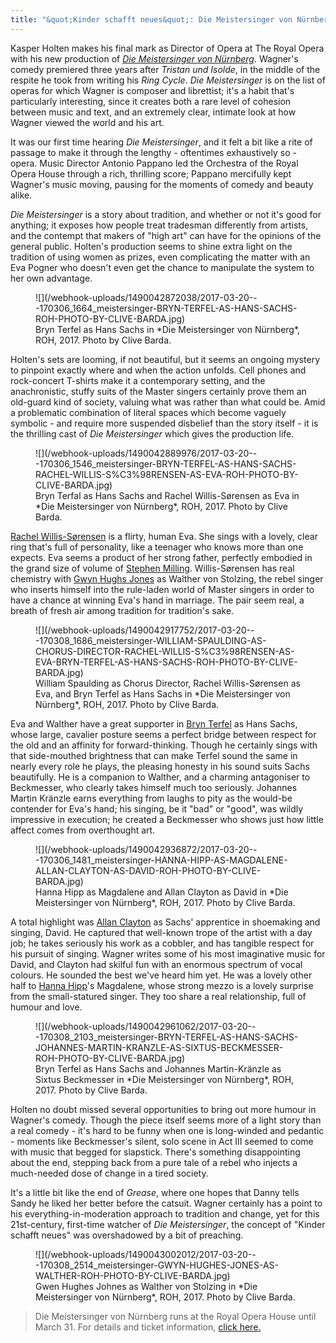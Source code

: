 ```yaml
---
title: "&quot;Kinder schafft neues&quot;: Die Meistersinger von Nürnberg"
---
```


Kasper Holten makes his final mark as Director of Opera at The Royal Opera with his new production of [*Die Meistersinger von Nürnberg*](http://www.roh.org.uk/productions/die-meistersinger-von-nurnberg-by-kasper-holten). Wagner's comedy premiered three years after *Tristan und Isolde*, in the middle of the respite he took from writing his *Ring Cycle*. *Die Meistersinger* is on the list of operas for which Wagner is composer and librettist; it's a habit that's particularly interesting, since it creates both a rare level of cohesion between music and text, and an extremely clear, intimate look at how Wagner viewed the world and his art.

It was our first time hearing *Die Meistersinger*, and it felt a bit like a rite of passage to make it through the lengthy - oftentimes exhaustively so - opera. Music Director Antonio Pappano led the Orchestra of the Royal Opera House through a rich, thrilling score; Pappano mercifully kept Wagner's music moving, pausing for the moments of comedy and beauty alike.

*Die Meistersinger* is a story about tradition, and whether or not it's good for anything; it exposes how people treat tradesman differently from artists, and the contempt that makers of "high art" can have for the opinions of the general public. Holten's production seems to shine extra light on the tradition of using women as prizes, even complicating the matter with an Eva Pogner who doesn't even get the chance to manipulate the system to her own advantage.

<figure data-type="image">![](/webhook-uploads/1490042872038/2017-03-20---170306_1664_meistersinger-BRYN-TERFEL-AS-HANS-SACHS-ROH-PHOTO-BY-CLIVE-BARDA.jpg)
<figcaption>Bryn Terfel as Hans Sachs in *Die Meistersinger von Nürnberg*, ROH, 2017. Photo by Clive Barda.</figcaption>
</figure>

Holten's sets are looming, if not beautiful, but it seems an ongoing mystery to pinpoint exactly where and when the action unfolds. Cell phones and rock-concert T-shirts make it a contemporary setting, and the anachronistic, stuffy suits of the Master singers certainly prove them an old-guard kind of society, valuing what was rather than what could be. Amid a problematic combination of literal spaces which become vaguely symbolic - and require more suspended disbelief than the story itself - it is the thrilling cast of *Die Meistersinger* which gives the production life. 

<figure data-type="image">![](/webhook-uploads/1490042889976/2017-03-20---170306_1546_meistersinger-BRYN-TERFEL-AS-HANS-SACHS-RACHEL-WILLIS-S%C3%98RENSEN-AS-EVA-ROH-PHOTO-BY-CLIVE-BARDA.jpg)
<figcaption>Bryn Terfal as Hans Sachs and Rachel Willis-Sørensen as Eva in *Die Meistersinger von Nürnberg*, ROH, 2017. Photo by Clive Barda.</figcaption>
</figure>

[Rachel Willis-Sørensen](/scene/people/rachel-willis-sorensen/) is a flirty, human Eva. She sings with a lovely, clear ring that's full of personality, like a teenager who knows more than one expects. Eva seems a product of her strong father, perfectly embodied in the grand size of volume of [Stephen Milling](/scene/people/stephen-milling/). Willis-Sørensen has real chemistry with [Gwyn Hughs Jones](/scene/people/gwyn-hughes-jones/) as Walther von Stolzing, the rebel singer who inserts himself into the rule-laden world of Master singers in order to have a chance at winning Eva's hand in marriage. The pair seem real, a breath of fresh air among tradition for tradition's sake. 

<figure data-type="image">![](/webhook-uploads/1490042917752/2017-03-20---170308_1686_meistersinger-WILLIAM-SPAULDING-AS-CHORUS-DIRECTOR-RACHEL-WILLIS-S%C3%98RENSEN-AS-EVA-BRYN-TERFEL-AS-HANS-SACHS-ROH-PHOTO-BY-CLIVE-BARDA.jpg)
<figcaption>William Spaulding as Chorus Director, Rachel Willis-Sørensen as Eva, and Bryn Terfel as Hans Sachs in *Die Meistersinger von Nürnberg*, ROH, 2017. Photo by Clive Barda.</figcaption>
</figure>

Eva and Walther have a great supporter in [Bryn Terfel](/scene/people/bryn-terfel/) as Hans Sachs, whose large, cavalier posture seems a perfect bridge between respect for the old and an affinity for forward-thinking. Though he certainly sings with that side-mouthed brightness that can make Terfel sound the same in nearly every role he plays, the pleasing honesty in his sound suits Sachs beautifully. He is a companion to Walther, and a charming antagoniser to Beckmesser, who clearly takes himself much too seriously. Johannes Martin Kränzle earns everything from laughs to pity as the would-be contender for Eva's hand; his singing, be it "bad" or "good", was wildly impressive in execution; he created a Beckmesser who shows just how little affect comes from overthought art.

<figure data-type="image">![](/webhook-uploads/1490042936872/2017-03-20---170306_1481_meistersinger-HANNA-HIPP-AS-MAGDALENE-ALLAN-CLAYTON-AS-DAVID-ROH-PHOTO-BY-CLIVE-BARDA.jpg)
<figcaption>Hanna Hipp as Magdalene and Allan Clayton as David in *Die Meistersinger von Nürnberg*, ROH, 2017. Photo by Clive Barda.</figcaption>
</figure>

A total highlight was [Allan Clayton](/scene/people/allan-clayton/) as Sachs' apprentice in shoemaking and singing, David. He captured that well-known trope of the artist with a day job; he takes seriously his work as a cobbler, and has tangible respect for his pursuit of singing. Wagner writes some of his most imaginative music for David, and Clayton had skilful fun with an enormous spectrum of vocal colours. He sounded the best we've heard him yet. He was a lovely other half to [Hanna Hipp](/scene/people/hanna-hipp/)'s Magdalene, whose strong mezzo is a lovely surprise from the small-statured singer. They too share a real relationship, full of humour and love.

<figure data-type="image">![](/webhook-uploads/1490042961062/2017-03-20---170308_2103_meistersinger-BRYN-TERFEL-AS-HANS-SACHS-JOHANNES-MARTIN-KRANZLE-AS-SIXTUS-BECKMESSER-ROH-PHOTO-BY-CLIVE-BARDA.jpg)
<figcaption>Bryn Terfel as Hans Sachs and Johannes Martin-Kränzle as Sixtus Beckmesser in *Die Meistersinger von Nürnberg*, ROH, 2017. Photo by Clive Barda.</figcaption>
</figure>

Holten no doubt missed several opportunities to bring out more humour in Wagner's comedy. Though the piece itself seems more of a light story than a real comedy - it's hard to be funny when one is long-winded and pedantic - moments like Beckmesser's silent, solo scene in Act III seemed to come with music that begged for slapstick. There's something disappointing about the end, stepping back from a pure tale of a rebel who injects a much-needed dose of change in a tired society. 

It's a little bit like the end of *Grease*, where one hopes that Danny tells Sandy he liked her better before the catsuit. Wagner certainly has a point to his everything-in-moderation approach to tradition and change, yet for this 21st-century, first-time watcher of *Die Meistersinger*, the concept of "Kinder schafft neues" was overshadowed by a bit of preaching.

<figure data-type="image">![](/webhook-uploads/1490043002012/2017-03-20---170308_2514_meistersinger-GWYN-HUGHES-JONES-AS-WALTHER-ROH-PHOTO-BY-CLIVE-BARDA.jpg)
<figcaption>Gwen Hughes Johnes as Walther von Stolzing in *Die Meistersinger von Nürnberg*, ROH, 2017. Photo by Clive Barda.</figcaption>
</figure>

>Die Meistersinger von Nürnberg runs at the Royal Opera House until March 31. For details and ticket information, [click here.](http://www.roh.org.uk/productions/die-meistersinger-von-nurnberg-by-kasper-holten)
